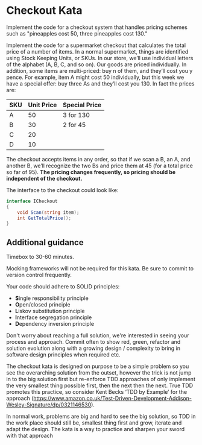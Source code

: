 # Checkout Kata

Implement the code for a checkout system that handles pricing schemes such as "pineapples cost 50, three pineapples cost 130."

Implement the code for a supermarket checkout that calculates the total price of a number of items. In a normal supermarket, things are identified using Stock Keeping Units, or SKUs. In our store, we’ll use individual letters of the alphabet (A, B, C, and so on). Our goods are priced individually. In addition, some items are multi-priced: buy n of them, and they’ll cost you y pence. For example, item A might cost 50 individually, but this week we have a special offer: buy three As and they’ll cost you 130. In fact the prices are:

| SKU | Unit Price | Special Price |
| --- | ---------- | ------------- |
| A   | 50         | 3 for 130     |
| B   | 30         | 2 for 45      |
| C   | 20         |               |
| D   | 10         |               |

The checkout accepts items in any order, so that if we scan a B, an A, and another B, we’ll recognize the two Bs and price them at 45 (for a total price so far of 95). **The pricing changes frequently, so pricing should be independent of the checkout.**

The interface to the checkout could look like:

``` csharp
interface ICheckout
{
    void Scan(string item);
    int GetTotalPrice();
}
```

## Additional guidance

Timebox to 30-60 minutes.

Mocking frameworks will not be required for this kata. Be sure to commit to version control frequently.

Your code should adhere to SOLID principles:

* **S**ingle responsibility principle
* **O**pen/closed principle
* **L**iskov substitution principle
* **I**nterface segregation principle
* **D**ependency inversion principle

Don't worry about reaching a full solution, we're interested in seeing your process and approach. Commit often to show red, green, refactor and solution evolution along with a growing design / complexity to bring in software design principles when required etc.

The checkout kata is designed on purpose to be a simple problem so you see the overarching solution from the outset, however the trick is not jump in to the big solution first but re-enforce TDD approaches of only implement the very smallest thing possible first, then the next then the next. True TDD promotes this practice, so consider Kent Becks ‘TDD by Example’ for the approach (<https://www.amazon.co.uk/Test-Driven-Development-Addison-Wesley-Signature/dp/0321146530>).

In normal work, problems are big and hard to see the big solution, so TDD in the work place should still be, smallest thing first and grow, iterate and adapt the design. The kata is a way to practice and sharpen your sword with that approach
